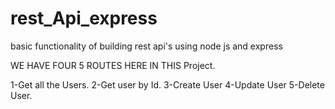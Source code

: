 # rest_Api_express
basic functionality of building rest api's using node js and express 

WE HAVE FOUR 5 ROUTES HERE IN THIS Project.

1-Get all the Users.
2-Get user by Id.
3-Create User
4-Update User
5-Delete User.

